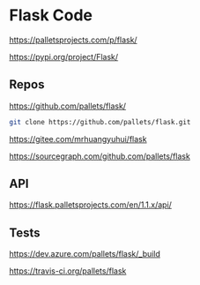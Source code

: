 # Flask Code

<https://palletsprojects.com/p/flask/>

<https://pypi.org/project/Flask/>

## Repos

<https://github.com/pallets/flask/>

```bash
git clone https://github.com/pallets/flask.git
```

<https://gitee.com/mrhuangyuhui/flask>

<https://sourcegraph.com/github.com/pallets/flask>

## API

<https://flask.palletsprojects.com/en/1.1.x/api/>

## Tests

<https://dev.azure.com/pallets/flask/_build>

<https://travis-ci.org/pallets/flask>
